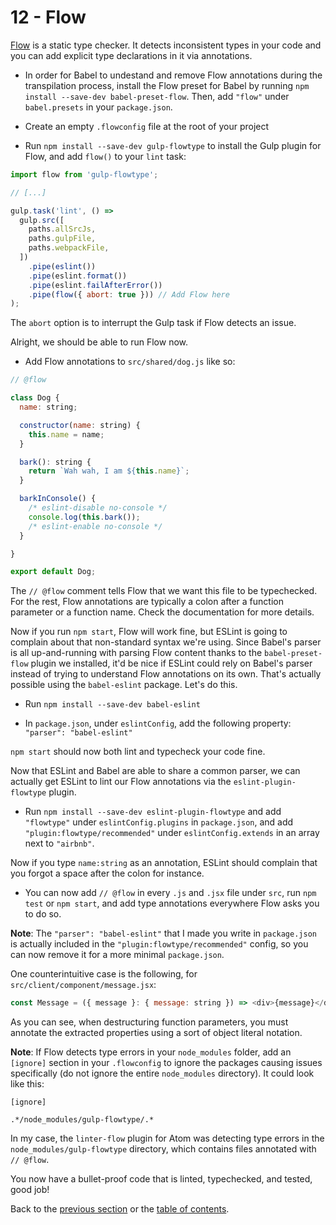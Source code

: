 # 12 - Flow

[Flow](https://flowtype.org/) is a static type checker. It detects inconsistent types in your code and you can add explicit type declarations in it via annotations.

- In order for Babel to undestand and remove Flow annotations during the transpilation process, install the Flow preset for Babel by running `npm install --save-dev babel-preset-flow`. Then, add `"flow"` under `babel.presets` in your `package.json`.

- Create an empty `.flowconfig` file at the root of your project

- Run `npm install --save-dev gulp-flowtype` to install the Gulp plugin for Flow, and add `flow()` to your `lint` task:

```javascript
import flow from 'gulp-flowtype';

// [...]

gulp.task('lint', () =>
  gulp.src([
    paths.allSrcJs,
    paths.gulpFile,
    paths.webpackFile,
  ])
    .pipe(eslint())
    .pipe(eslint.format())
    .pipe(eslint.failAfterError())
    .pipe(flow({ abort: true })) // Add Flow here
);
```

The `abort` option is to interrupt the Gulp task if Flow detects an issue.

Alright, we should be able to run Flow now.

- Add Flow annotations to `src/shared/dog.js` like so:

```javascript
// @flow

class Dog {
  name: string;

  constructor(name: string) {
    this.name = name;
  }

  bark(): string {
    return `Wah wah, I am ${this.name}`;
  }

  barkInConsole() {
    /* eslint-disable no-console */
    console.log(this.bark());
    /* eslint-enable no-console */
  }

}

export default Dog;
```

The `// @flow` comment tells Flow that we want this file to be typechecked. For the rest, Flow annotations are typically a colon after a function parameter or a function name. Check the documentation for more details.

Now if you run `npm start`, Flow will work fine, but ESLint is going to complain about that non-standard syntax we're using. Since Babel's parser is all up-and-running with parsing Flow content thanks to the `babel-preset-flow` plugin we installed, it'd be nice if ESLint could rely on Babel's parser instead of trying to understand Flow annotations on its own. That's actually possible using the `babel-eslint` package. Let's do this.

- Run `npm install --save-dev babel-eslint`

- In `package.json`, under `eslintConfig`, add the following property: `"parser": "babel-eslint"`

`npm start` should now both lint and typecheck your code fine.

Now that ESLint and Babel are able to share a common parser, we can actually get ESLint to lint our Flow annotations via the `eslint-plugin-flowtype` plugin.

- Run `npm install --save-dev eslint-plugin-flowtype` and add `"flowtype"` under `eslintConfig.plugins` in `package.json`, and add `"plugin:flowtype/recommended"` under `eslintConfig.extends` in an array next to `"airbnb"`.

Now if you type `name:string` as an annotation, ESLint should complain that you forgot a space after the colon for instance.

- You can now add `// @flow` in every `.js` and `.jsx` file under `src`, run `npm test` or `npm start`, and add type annotations everywhere Flow asks you to do so.

**Note**: The `"parser": "babel-eslint"` that I made you write in `package.json` is actually included in the `"plugin:flowtype/recommended"` config, so you can now remove it for a more minimal `package.json`.

One counterintuitive case is the following, for `src/client/component/message.jsx`:

```javascript
const Message = ({ message }: { message: string }) => <div>{message}</div>;
```

As you can see, when destructuring function parameters, you must annotate the extracted properties using a sort of object literal notation.

**Note**: If Flow detects type errors in your `node_modules` folder, add an `[ignore]` section in your `.flowconfig` to ignore the packages causing issues specifically (do not ignore the entire `node_modules` directory). It could look like this:
```
[ignore]

.*/node_modules/gulp-flowtype/.*
```
In my case, the `linter-flow` plugin for Atom was detecting type errors in the `node_modules/gulp-flowtype` directory, which contains files annotated with `// @flow`.

You now have a bullet-proof code that is linted, typechecked, and tested, good job!

Back to the [previous section](/tutorial/11-testing-mocha-chai-sinon) or the [table of contents](https://github.com/verekia/js-stack-from-scratch).
